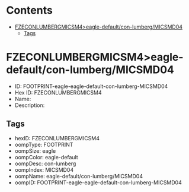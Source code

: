 



Contents
========

* [FZECONLUMBERGMICSM4>eagle-default/con-lumberg/MICSMD04](#fzeconlumbergmicsm4eagle-defaultcon-lumbergmicsmd04)
	* [Tags](#tags)

# FZECONLUMBERGMICSM4>eagle-default/con-lumberg/MICSMD04

- ID: FOOTPRINT-eagle-eagle-default-con-lumberg-MICSMD04
- Hex ID: FZECONLUMBERGMICSM4
- Name: 
- Description: 

## Tags

- hexID: FZECONLUMBERGMICSM4
- oompType: FOOTPRINT
- oompSize: eagle
- oompColor: eagle-default
- oompDesc: con-lumberg
- oompIndex: MICSMD04
- oompName: eagle-default/con-lumberg/MICSMD04
- oompID: FOOTPRINT-eagle-eagle-default-con-lumberg-MICSMD04
